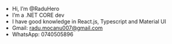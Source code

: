 - Hi, I’m @RaduHero
- I’m a .NET CORE dev
- I have good knowledge in React.js, Typescript and Material UI
- Gmail: radu.mocanu007@gmail.com
- WhatsApp: 0740505896



